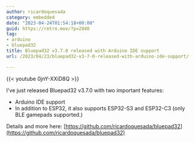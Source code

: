 ```yaml
---
author: ricardoquesada
category: embedded
date: "2023-04-24T01:54:18+00:00"
guid: https://retro.moe/?p=2848
tag:
- arduino
- bluepad32
title: Bluepad32 v3.7.0 released with Arduino IDE support
url: /2023/04/23/bluepad32-v3-7-0-released-with-arduino-ide-support/

---
```


{{< youtube 0jnY-XXiD8Q >}}

I've just released Bluepad32 v3.7.0 with two important features:

- Arduino IDE support
- In addition to ESP32, it also supports ESP32-S3 and ESP32-C3 (only BLE
  gamepads supported.)

Details and more
here: [https://github.com/ricardoquesada/bluepad32](https://github.com/ricardoquesada/bluepad32)
